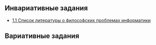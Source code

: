## Инвариативные задания
* [1.1 Список литературы о философских проблемах информатики]()

## Вариативные задания

<!---->


